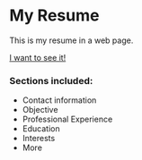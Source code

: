 <h1>My Resume </h1>
<p>This is my resume in a web page.</p>
<a href="https://dianabarrios.github.io/MyResume/">I want to see it!</a>

<h3>Sections included:</h3>
<ul>
<li>Contact information</li>
<li>Objective</li>
<li>Professional Experience</li>
<li>Education</li>
<li>Interests</li>
<li>More</li>
</ul>
